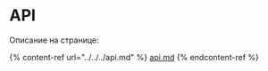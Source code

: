 # API

Описание на странице:

{% content-ref url="../../../api.md" %}
[api.md](../../../api.md)
{% endcontent-ref %}
